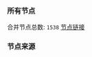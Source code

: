### 所有节点
合并节点总数: `1538`
[节点链接](https://raw.githubusercontent.com/rzhy1/11/master/sub/sub_merge_base64.txt)

### 节点来源